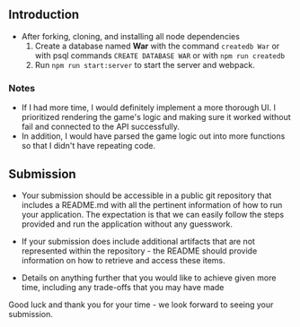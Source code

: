 ## Introduction
* After forking, cloning, and installing all node dependencies
	1. Create a database named **War** with the command `createdb War` or with psql commands `CREATE DATABASE WAR` or with `npm run createdb`
	2. Run `npm run start:server` to start the server and webpack. 



### Notes
* If I had more time, I would definitely implement a more thorough UI. I prioritized rendering the game's logic and making sure it worked without fail and connected to the API successfully. 
* In addition, I would have parsed the game logic out into more functions so that I didn't have repeating code. 


## Submission
* Your submission should be accessible in a public git repository that includes a README.md with all the pertinent information of how to run your application. 
The expectation is that we can easily follow the steps provided and run the application without any guesswork.
* If your submission does include additional artifacts that are not represented within the repository - the README should provide information on how to retrieve and access these items.

* Details on anything further that you would like to achieve given more time, including any trade-offs that you may have made

Good luck and thank you for your time - we look forward to seeing your submission.